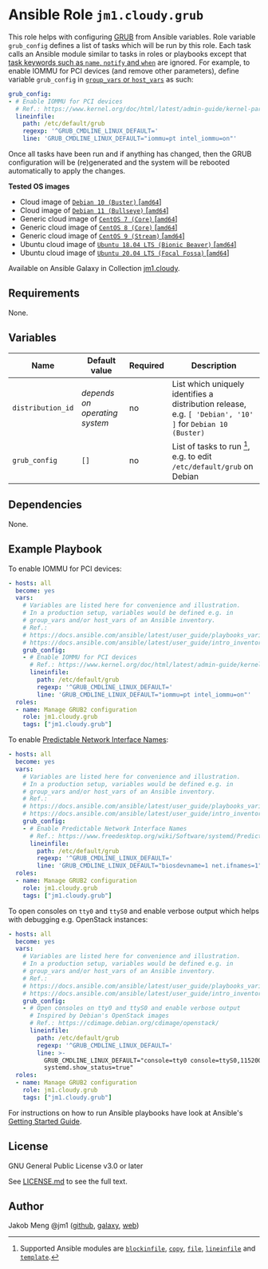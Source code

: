 # Ansible Role `jm1.cloudy.grub`

This role helps with configuring [GRUB][grub-wiki] from Ansible variables. Role variable `grub_config` defines a list of
tasks which will be run by this role. Each task calls an Ansible module similar to tasks in roles or playbooks except
that [task keywords such as `name`, `notify` and `when`][playbooks-keywords] are ignored. For example, to enable IOMMU
for PCI devices (and remove other parameters), define variable `grub_config` in [`group_vars` or `host_vars`][
ansible-inventory] as such:

```yml
grub_config:
- # Enable IOMMU for PCI devices
  # Ref.: https://www.kernel.org/doc/html/latest/admin-guide/kernel-parameters.html
  lineinfile:
    path: /etc/default/grub
    regexp: '^GRUB_CMDLINE_LINUX_DEFAULT='
    line: 'GRUB_CMDLINE_LINUX_DEFAULT="iommu=pt intel_iommu=on"'
```

Once all tasks have been run and if anything has changed, then the GRUB configuration will be (re)generated and the
system will be rebooted automatically to apply the changes.

[ansible-inventory]: https://docs.ansible.com/ansible/latest/user_guide/intro_inventory.html
[grub-wiki]: https://wiki.archlinux.org/title/GRUB
[playbooks-keywords]: https://docs.ansible.com/ansible/latest/reference_appendices/playbooks_keywords.html

**Tested OS images**
- Cloud image of [`Debian 10 (Buster)` \[`amd64`\]](https://cdimage.debian.org/cdimage/openstack/current/)
- Cloud image of [`Debian 11 (Bullseye)` \[`amd64`\]](https://cdimage.debian.org/images/cloud/bullseye/latest/)
- Generic cloud image of [`CentOS 7 (Core)` \[`amd64`\]](https://cloud.centos.org/centos/7/images/)
- Generic cloud image of [`CentOS 8 (Core)` \[`amd64`\]](https://cloud.centos.org/centos/8/x86_64/images/)
- Generic cloud image of [`CentOS 9 (Stream)` \[`amd64`\]](https://cloud.centos.org/centos/9-stream/x86_64/images/)
- Ubuntu cloud image of [`Ubuntu 18.04 LTS (Bionic Beaver)` \[`amd64`\]](https://cloud-images.ubuntu.com/bionic/current/)
- Ubuntu cloud image of [`Ubuntu 20.04 LTS (Focal Fossa)` \[`amd64`\]](https://cloud-images.ubuntu.com/focal/)

Available on Ansible Galaxy in Collection [jm1.cloudy](https://galaxy.ansible.com/jm1/cloudy).

## Requirements

None.

## Variables

| Name              | Default value                  | Required | Description |
| ----------------- | ------------------------------ | -------- | ----------- |
| `distribution_id` | *depends on operating system*  | no       | List which uniquely identifies a distribution release, e.g. `[ 'Debian', '10' ]` for `Debian 10 (Buster)` |
| `grub_config`     | `[]`                           | no       | List of tasks to run [^supported-modules], e.g. to edit `/etc/default/grub` on Debian |

[^supported-modules]: Supported Ansible modules are [`blockinfile`][ansible-module-blockinfile], [`copy`][
ansible-module-copy], [`file`][ansible-module-file], [`lineinfile`][ansible-module-lineinfile] and [`template`][
ansible-module-template].

[ansible-module-blockinfile]: https://docs.ansible.com/ansible/latest/collections/ansible/builtin/blockinfile_module.html
[ansible-module-copy]: https://docs.ansible.com/ansible/latest/collections/ansible/builtin/copy_module.html
[ansible-module-file]: https://docs.ansible.com/ansible/latest/collections/ansible/builtin/file_module.html
[ansible-module-lineinfile]: https://docs.ansible.com/ansible/latest/collections/ansible/builtin/lineinfile_module.html
[ansible-module-template]: https://docs.ansible.com/ansible/latest/collections/ansible/builtin/template_module.html

## Dependencies

None.

## Example Playbook

To enable IOMMU for PCI devices:

```yml
- hosts: all
  become: yes
  vars:
    # Variables are listed here for convenience and illustration.
    # In a production setup, variables would be defined e.g. in
    # group_vars and/or host_vars of an Ansible inventory.
    # Ref.:
    # https://docs.ansible.com/ansible/latest/user_guide/playbooks_variables.html
    # https://docs.ansible.com/ansible/latest/user_guide/intro_inventory.html
    grub_config:
    - # Enable IOMMU for PCI devices
      # Ref.: https://www.kernel.org/doc/html/latest/admin-guide/kernel-parameters.html
      lineinfile:
        path: /etc/default/grub
        regexp: '^GRUB_CMDLINE_LINUX_DEFAULT='
        line: 'GRUB_CMDLINE_LINUX_DEFAULT="iommu=pt intel_iommu=on"'
  roles:
  - name: Manage GRUB2 configuration
    role: jm1.cloudy.grub
    tags: ["jm1.cloudy.grub"]
```

To enable [Predictable Network Interface Names][predictable-network-interface-names]:

[predictable-network-interface-names]: https://www.freedesktop.org/wiki/Software/systemd/PredictableNetworkInterfaceNames/

```yml
- hosts: all
  become: yes
  vars:
    # Variables are listed here for convenience and illustration.
    # In a production setup, variables would be defined e.g. in
    # group_vars and/or host_vars of an Ansible inventory.
    # Ref.:
    # https://docs.ansible.com/ansible/latest/user_guide/playbooks_variables.html
    # https://docs.ansible.com/ansible/latest/user_guide/intro_inventory.html
    grub_config:
    - # Enable Predictable Network Interface Names
      # Ref.: https://www.freedesktop.org/wiki/Software/systemd/PredictableNetworkInterfaceNames/
      lineinfile:
        path: /etc/default/grub
        regexp: '^GRUB_CMDLINE_LINUX_DEFAULT='
        line: 'GRUB_CMDLINE_LINUX_DEFAULT="biosdevname=1 net.ifnames=1"'
  roles:
  - name: Manage GRUB2 configuration
    role: jm1.cloudy.grub
    tags: ["jm1.cloudy.grub"]
```

To open consoles on `tty0` and `ttyS0` and enable verbose output which helps with debugging e.g. OpenStack instances:

```yml
- hosts: all
  become: yes
  vars:
    # Variables are listed here for convenience and illustration.
    # In a production setup, variables would be defined e.g. in
    # group_vars and/or host_vars of an Ansible inventory.
    # Ref.:
    # https://docs.ansible.com/ansible/latest/user_guide/playbooks_variables.html
    # https://docs.ansible.com/ansible/latest/user_guide/intro_inventory.html
    grub_config:
    - # Open consoles on tty0 and ttyS0 and enable verbose output
      # Inspired by Debian's OpenStack images
      # Ref.: https://cdimage.debian.org/cdimage/openstack/
      lineinfile:
        path: /etc/default/grub
        regexp: '^GRUB_CMDLINE_LINUX_DEFAULT='
        line: >-
          GRUB_CMDLINE_LINUX_DEFAULT="console=tty0 console=ttyS0,115200 earlyprintk=ttyS0,115200 consoleblank=0
          systemd.show_status=true"
  roles:
  - name: Manage GRUB2 configuration
    role: jm1.cloudy.grub
    tags: ["jm1.cloudy.grub"]
```

For instructions on how to run Ansible playbooks have look at Ansible's
[Getting Started Guide](https://docs.ansible.com/ansible/latest/network/getting_started/first_playbook.html).

## License

GNU General Public License v3.0 or later

See [LICENSE.md](../../LICENSE.md) to see the full text.

## Author

Jakob Meng
@jm1 ([github](https://github.com/jm1), [galaxy](https://galaxy.ansible.com/jm1), [web](http://www.jakobmeng.de))
